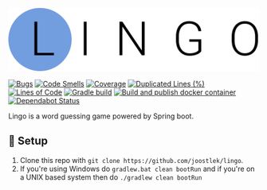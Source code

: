 ![Lingo logo](logo.svg)

[![Bugs](https://sonarcloud.io/api/project_badges/measure?project=joostlek_lingo&metric=bugs)](https://sonarcloud.io/dashboard?id=joostlek_lingo)
[![Code Smells](https://sonarcloud.io/api/project_badges/measure?project=joostlek_lingo&metric=code_smells)](https://sonarcloud.io/dashboard?id=joostlek_lingo)
[![Coverage](https://sonarcloud.io/api/project_badges/measure?project=joostlek_lingo&metric=coverage)](https://sonarcloud.io/dashboard?id=joostlek_lingo)
[![Duplicated Lines (%)](https://sonarcloud.io/api/project_badges/measure?project=joostlek_lingo&metric=duplicated_lines_density)](https://sonarcloud.io/dashboard?id=joostlek_lingo)
[![Lines of Code](https://sonarcloud.io/api/project_badges/measure?project=joostlek_lingo&metric=ncloc)](https://sonarcloud.io/dashboard?id=joostlek_lingo)
[![Gradle build](https://github.com/joostlek/lingo/workflows/Gradle%20build/badge.svg)](https://github.com/joostlek/lingo/actions?query=workflow%3A%22Gradle+build%22)
[![Build and publish docker container](https://github.com/joostlek/lingo/workflows/Build%20and%20publish%20docker%20container/badge.svg)](https://github.com/joostlek/lingo/actions?query=workflow%3A%22Build+and+publish+docker+container%22)
[![Dependabot Status](https://api.dependabot.com/badges/status?host=github&repo=joostlek/lingo)](https://dependabot.com)

Lingo is a word guessing game powered by Spring boot.

## 🚀 Setup

1. Clone this repo with `git clone https://github.com/joostlek/lingo`.
2. If you're using Windows do `gradlew.bat clean bootRun` and if you're on a UNIX based system then do `./gradlew clean bootRun`